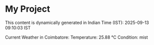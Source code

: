 # My Project

This content is dynamically generated in Indian Time (IST): 2025-09-13 09:10:03 IST


Current Weather in Coimbatore:
Temperature: 25.88 °C
Condition: mist
